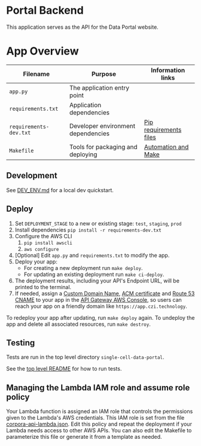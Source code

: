 # Portal Backend

This application serves as the API for the Data Portal website.

# App Overview

Filename                  | Purpose                           | Information links
--------------------------|-----------------------------------|------------------------------------------
`app.py`                  |The application entry point        |
`requirements.txt`        |Application dependencies           |
`requirements-dev.txt`    |Developer environment dependencies | [Pip requirements files](https://pip.readthedocs.io/en/1.1/requirements.html)
`Makefile`                |Tools for packaging and deploying  | [Automation and Make](https://swcarpentry.github.io/make-novice/)

## Development
See [DEV_ENV.md](../../../DEV_ENV.md) for a local dev quickstart.

## Deploy
1. Set `DEPLOYMENT_STAGE` to a new or existing stage: `test`, `staging`, `prod`
1. Install dependencies `pip install -r requirements-dev.txt`
1. Configure the AWS CLI
    1. `pip install awscli`
    1. `aws configure`
1. [Optional] Edit `app.py` and `requirements.txt` to modify the app.
1. Deploy your app:
   - For creating a new deployment run `make deploy`.
   - For updating an existing deployment run `make ci-deploy`.
1. The deployment results, including your API's Endpoint URL, will be printed to the terminal.
1. If needed, assign
   a [Custom Domain Name](https://docs.aws.amazon.com/apigateway/latest/developerguide/how-to-custom-domains.html),
   [ACM certificate](https://aws.amazon.com/certificate-manager/) and [Route 53 CNAME](https://aws.amazon.com/route53/)
   to your app in the [API Gateway AWS Console](https://console.aws.amazon.com/apigateway/home#/custom-domain-names),
   so users can reach your app on a friendly domain like `https://app.czi.technology`.

To redeploy your app after updating, run `make deploy` again. To undeploy the app and delete all associated resources,
run `make destroy`.

## Testing
Tests are run in the top level directory `single-cell-data-portal`.

See the [top level README](https://github.com/chanzuckerberg/single-cell-data-portal/blob/main/README.md#commands)
for how to run tests.

## Managing the Lambda IAM role and assume role policy
Your Lambda function is assigned an IAM role that controls the permissions given to the Lambda's AWS credentials. This
IAM role is set from the file [corpora-api-lambda.json](../../config/iam-policy-templates/corpora-api-lambda.json). Edit this policy and repeat the deployment
if your Lambda needs access to other AWS APIs. You can also edit the Makefile to parameterize this file or generate 
it from a template as needed.
